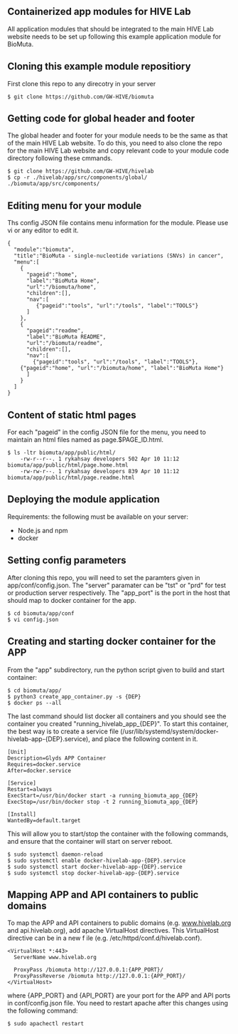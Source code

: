 ## Containerized app modules for HIVE Lab
All application modules that should be integrated to the 
main HIVE Lab website needs to be set up following this example
application module for BioMuta.


## Cloning this example module repositiory
First clone this repo to any direcotry in your server 
```
$ git clone https://github.com/GW-HIVE/biomuta
```

## Getting code for global header and footer
The global header and footer for your module needs to be the 
same as that of the main HIVE Lab website. To do this, you need to also 
clone the repo for the main HIVE Lab website and copy relevant code
to your module code directory following these cmmands.
```
$ git clone https://github.com/GW-HIVE/hivelab
$ cp -r ./hivelab/app/src/components/global/ ./biomuta/app/src/components/
```

## Editing menu for your module 
Ths config JSON file contains menu information for the module. Please
use vi or any editor to edit it.
```
{
  "module":"biomuta",
  "title":"BioMuta - single-nucleotide variations (SNVs) in cancer",
  "menu":[
    {
      "pageid":"home",
      "label":"BioMuta Home",
      "url":"/biomuta/home",
      "children":[],
      "nav":[
         {"pageid":"tools", "url":"/tools", "label":"TOOLS"}
      ]
    },
    {
      "pageid":"readme",
      "label":"BioMuta README",
      "url":"/biomuta/readme",
      "children":[],
      "nav":[
        {"pageid":"tools", "url":"/tools", "label":"TOOLS"},
	{"pageid":"home", "url":"/biomuta/home", "label":"BioMuta Home"}
      ]
    }
  ]
}
```

## Content of static html pages
For each "pageid" in the config JSON file for the menu, you need
to maintain an html files named as page.$PAGE_ID.html.
```
$ ls -ltr biomuta/app/public/html/
	-rw-r--r--. 1 rykahsay developers 502 Apr 10 11:12 biomuta/app/public/html/page.home.html
	-rw-rw-r--. 1 rykahsay developers 839 Apr 10 11:12 biomuta/app/public/html/page.readme.html
```



## Deploying the module application
 Requirements: the following must be available on your server:

* Node.js and npm
* docker


## Setting config parameters
After cloning this repo, you will need to set the paramters given in
app/conf/config.json. The "server" paramater can be "tst" or "prd" for
test or production server respectively. The "app_port" is the port
in the host that should map to docker container for the app.
```
$ cd biomuta/app/conf
$ vi config.json
```

## Creating and starting docker container for the APP

From the "app" subdirectory, run the python script given to build and start container:
  ```
  $ cd biomuta/app/
  $ python3 create_app_container.py -s {DEP}
  $ docker ps --all
  ```
The last command should list docker all containers and you should see the container
you created "running_hivelab_app_{DEP}". To start this container, the best way is
to create a service file (/usr/lib/systemd/system/docker-hivelab-app-{DEP}.service),
and place the following content in it.
  ```
  [Unit]
  Description=Glyds APP Container
  Requires=docker.service
  After=docker.service

  [Service]
  Restart=always
  ExecStart=/usr/bin/docker start -a running_biomuta_app_{DEP}
  ExecStop=/usr/bin/docker stop -t 2 running_biomuta_app_{DEP}

  [Install]
  WantedBy=default.target
  ```
This will allow you to start/stop the container with the following commands, and ensure
that the container will start on server reboot.

  ```
  $ sudo systemctl daemon-reload 
  $ sudo systemctl enable docker-hivelab-app-{DEP}.service
  $ sudo systemctl start docker-hivelab-app-{DEP}.service
  $ sudo systemctl stop docker-hivelab-app-{DEP}.service
  ```


## Mapping APP and API containers to public domains
To map the APP and API containers to public domains (e.g. www.hivelab.org and api.hivelab.org),
add apache VirtualHost directives. This VirtualHost directive can be in a new f
ile (e.g. /etc/httpd/conf.d/hivelab.conf).

  ```
  <VirtualHost *:443>
    ServerName www.hivelab.org

    ProxyPass /biomuta http://127.0.0.1:{APP_PORT}/
    ProxyPassReverse /biomuta http://127.0.0.1:{APP_PORT}/
  </VirtualHost>

  ```

where {APP_PORT} and {API_PORT} are your port for the APP and API ports 
in conf/config.json file. You need to restart apache after this changes using 
the following command:

   ```
   $ sudo apachectl restart 
   ```






